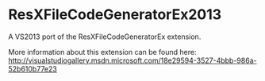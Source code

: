 ResXFileCodeGeneratorEx2013
===========================

A VS2013 port of the ResXFileCodeGeneratorEx extension.

More information about this extension can be found here:
http://visualstudiogallery.msdn.microsoft.com/18e29594-3527-4bbb-986a-52b610b77e23
